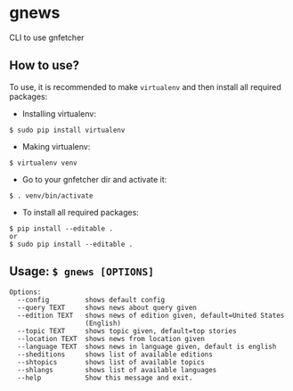 # gnews

CLI to use gnfetcher

How to use?
-----------

To use, it is recommended to make `virtualenv` and then install all required packages:

* Installing virtualenv:  
```
$ sudo pip install virtualenv
```  
* Making virtualenv:  
```
$ virtualenv venv
```  
* Go to your gnfetcher dir and activate it:   
```
$ . venv/bin/activate
```  
* To install all required packages:  
 ```
 $ pip install --editable .
 or
 $ sudo pip install --editable .
```


## Usage: `$ gnews [OPTIONS]`

```
Options:
  --config         shows default config
  --query TEXT     shows news about query given
  --edition TEXT   shows news of edition given, default=United States
                   (English)
  --topic TEXT     shows topic given, default=top stories
  --location TEXT  shows news from location given
  --language TEXT  shows news in language given, default is english
  --sheditions     shows list of available editions
  --shtopics       shows list of available topics
  --shlangs        shows list of available languages
  --help           Show this message and exit.

 ```
